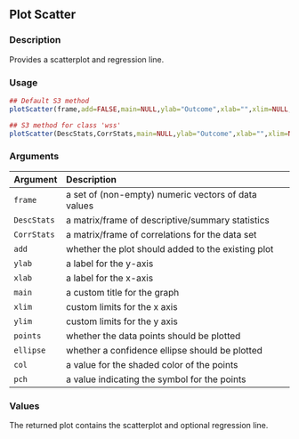 ## Plot Scatter

### Description

Provides a scatterplot and regression line.

### Usage

```r
## Default S3 method
plotScatter(frame,add=FALSE,main=NULL,ylab="Outcome",xlab="",xlim=NULL,ylim=NULL,points=TRUE,line=TRUE,col="black",pch=16)

## S3 method for class 'wss'
plotScatter(DescStats,CorrStats,main=NULL,ylab="Outcome",xlab="",xlim=NULL,ylim=NULL,points=FALSE,line=TRUE,col="black",pch=16)
```

### Arguments

Argument | Description
:-- | :--
```frame``` | a set of (non-empty) numeric vectors of data values
```DescStats``` | a matrix/frame of descriptive/summary statistics
```CorrStats``` | a matrix/frame of correlations for the data set
```add``` | whether the plot should added to the existing plot
```ylab``` | a label for the y-axis
```xlab``` | a label for the x-axis
```main``` | a custom title for the graph
```xlim```| custom limits for the x axis
```ylim``` | custom limits for the y axis
```points``` | whether the data points should be plotted
```ellipse``` | whether a confidence ellipse should be plotted
```col``` | a value for the shaded color of the points
```pch``` | a value indicating the symbol for the points

### Values

The returned plot contains the scatterplot and optional regression line.
